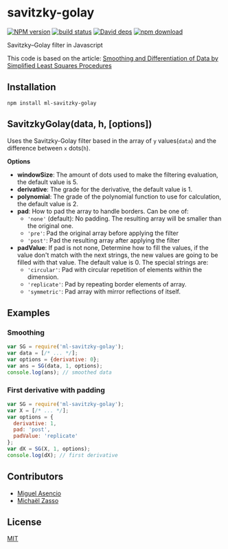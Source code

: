# savitzky-golay

[![NPM version][npm-image]][npm-url]
[![build status][travis-image]][travis-url]
[![David deps][david-image]][david-url]
[![npm download][download-image]][download-url]

Savitzky–Golay filter in Javascript

This code is based on the article: [Smoothing and Differentiation of Data by Simplified Least Squares Procedures](http://dx.doi.org/10.1021/ac60214a047)

## Installation

`npm install ml-savitzky-golay`

## SavitzkyGolay(data, h, [options])

Uses the Savitzky-Golay filter based in the array of `y` values(`data`) and the difference between `x` dots(`h`).

__Options__
* __windowSize__: The amount of dots used to make the filtering evaluation, the default value is 5.
* __derivative__: The grade for the derivative, the default value is 1.
* __polynomial__: The grade of the polynomial function to use for calculation, the default value is 2.
* __pad__: How to pad the array to handle borders. Can be one of:
  * `'none'` (default): No padding. The resulting array will be smaller than the original one.
  * `'pre'`: Pad the original array before applying the filter
  * `'post'`: Pad the resulting array after applying the filter
* __padValue__: If pad is not none, Determine how to fill the values, if the value don't match with the next strings, the new values are going to be filled with that value.
The default value is 0. The special strings are:
  * `'circular'`: Pad with circular repetition of elements within the dimension.
  * `'replicate'`: Pad by repeating border elements of array.
  * `'symmetric'`: Pad array with mirror reflections of itself.

## Examples
### Smoothing
```js
var SG = require('ml-savitzky-golay');
var data = [/* ... */];
var options = {derivative: 0};
var ans = SG(data, 1, options);
console.log(ans); // smoothed data
```

### First derivative with padding
```js
var SG = require('ml-savitzky-golay');
var X = [/* ... */];
var options = {
  derivative: 1,
  pad: 'post',
  padValue: 'replicate'
};
var dX = SG(X, 1, options);
console.log(dX); // first derivative
```

## Contributors

* [Miguel Asencio](https://github.com/maasencioh)
* [Michaël Zasso](https://github.com/targos)

## License

[MIT](./LICENSE)

[npm-image]: https://img.shields.io/npm/v/ml-savitzky-golay.svg?style=flat-square
[npm-url]: https://npmjs.org/package/ml-savitzky-golay
[travis-image]: https://img.shields.io/travis/mljs/savitzky-golay/master.svg?style=flat-square
[travis-url]: https://travis-ci.org/mljs/savitzky-golay
[david-image]: https://img.shields.io/david/mljs/savitzky-golay.svg?style=flat-square
[david-url]: https://david-dm.org/mljs/savitzky-golay
[download-image]: https://img.shields.io/npm/dm/ml-savitzky-golay.svg?style=flat-square
[download-url]: https://npmjs.org/package/ml-savitzky-golay
